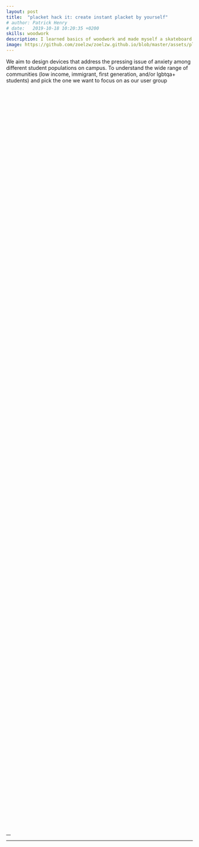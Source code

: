 ```yaml
---
layout: post
title:  "placket hack it: create instant placket by yourself"
# author: Patrick Henry
# date:   2019-10-18 10:20:35 +0200
skills: woodwork
description: I learned basics of woodwork and made myself a skateboard deck from scratch 
image: https://github.com/zoelzw/zoelzw.github.io/blob/master/assets/placket.png?raw=true
---
```


<div class="row">
  <div class="col-md-6">
    <p> 
    We aim to design devices that address the pressing issue of anxiety among different student populations on campus. To understand the wide range of communities (low income, immigrant, first generation, and/or lgbtqa+ students) and pick the one we want to focus on as our user group
    </p>
  </div>

  <div class="col-md-6">
    <div class="img-fluid rounded mt-2 mb-2 mb-md-0" style="background-image: url(https://github.com/zoelzw/zoelzw.github.io/blob/master/assets/placket.png?raw=true);  height: 50vh; background-position:center;">
  </div>
</div><hr width="12">


<div class="row">
  <hr>
  <div class="col-md-6">
     <div class="img-fluid rounded mt-2 mb-2 mb-md-0" style="background-image: url({{ page.image }});  height: 50vh; background-position:center;">
     </div>
  </div>
  
  <div class="col-md-6">
   <p> 
        People always say that history repeats itself, and I think history also shines a light on the unknown future, or at least we can find some patterns from the past to guide ourselves in present.
    I recently watched Prof. Jessica Glasscock’s talk on the evolution of eyewear, which briefly covers the history of fashionable eyewear. The transformation of eyewear as objects of necessity into objects of desire enhanced my belief in inclusive design particularly in clothing and gave me a different angle to reevaluate today’s advocacy of inclusive design.
   </p>
  </div>
</div>